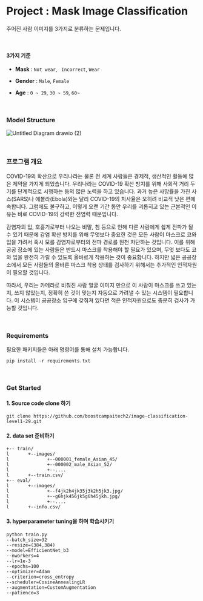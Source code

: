 # Project : Mask Image Classification

주어진 사람 이미지를 3가지로 분류하는 문제입니다.



<br>

#### 3가지 기준

* **Mask** : `Not wear`,   ` Incorrect`,    `Wear`

* **Gender** : `Male`,    `Female`

* **Age** : `0 ~ 29`,    `30 ~ 59`,    `60~`



<br>



### Model Structure

![Untitled Diagram drawio (2)](https://user-images.githubusercontent.com/88299729/132023691-34ebd2b1-b857-4ef1-b7cf-633d259f14e7.png)


<br>



### 프로그램 개요

COVID-19의 확산으로 우리나라는 물론 전 세계 사람들은 경제적, 생산적인 활동에 많은 제약을 가지게 되었습니다. 우리나라는 COVID-19 확산 방지를 위해 사회적 거리 두기를 단계적으로 시행하는 등의 많은 노력을 하고 있습니다. 과거 높은 사망률을 가진 사스(SARS)나 에볼라(Ebola)와는 달리 COVID-19의 치사율은 오히려 비교적 낮은 편에 속합니다. 그럼에도 불구하고, 이렇게 오랜 기간 동안 우리를 괴롭히고 있는 근본적인 이유는 바로 COVID-19의 강력한 전염력 때문입니다.

감염자의 입, 호흡기로부터 나오는 비말, 침 등으로 인해 다른 사람에게 쉽게 전파가 될 수 있기 때문에 감염 확산 방지를 위해 무엇보다 중요한 것은 모든 사람이 마스크로 코와 입을 가려서 혹시 모를 감염자로부터의 전파 경로를 원천 차단하는 것입니다. 이를 위해 공공 장소에 있는 사람들은 반드시 마스크를 착용해야 할 필요가 있으며, 무엇 보다도 코와 입을 완전히 가릴 수 있도록 올바르게 착용하는 것이 중요합니다. 하지만 넓은 공공장소에서 모든 사람들의 올바른 마스크 착용 상태를 검사하기 위해서는 추가적인 인적자원이 필요할 것입니다.

따라서, 우리는 카메라로 비춰진 사람 얼굴 이미지 만으로 이 사람이 마스크를 쓰고 있는지, 쓰지 않았는지, 정확히 쓴 것이 맞는지 자동으로 가려낼 수 있는 시스템이 필요합니다. 이 시스템이 공공장소 입구에 갖춰져 있다면 적은 인적자원으로도 충분히 검사가 가능할 것입니다.



<br>



### Requirements

필요한 패키지들은 아래 명령어를 통해 설치 가능합니다.



``` pip install -r requirements.txt 
pip install -r requirements.txt
```



<br>



### Get Started

#### 1. Source code clone 하기 

 ```
git clone https://github.com/boostcampaitech2/image-classification-level1-29.git
 ```



#### 2. data set 준비하기



```
+-- train/
l       +--images/
l              +--000001_female_Asian_45/
l              +--000002_male_Asian_52/
l              +--....
l       +--train.csv/
+-- eval/
l       +--images/
l              +--f4jk2h4jk35j3k2h5jk3.jpg/
l              +--g6hjk456jk5g6h45jkh.jpg/
l              +--....
l       +--info.csv/
```



#### 3. hyperparameter tuning을 하며 학습시키기



```
python train.py
--batch_size=32
--resize=(384,384)
--model=EfficientNet_b3
--nworkers=4
--lr=1e-3
--epochs=100
--optimizer=Adam
--criterion=cross_entropy
--scheduler=CosineAnnealingLR
--augmentation=CustomAugmentation
--patience=3
```